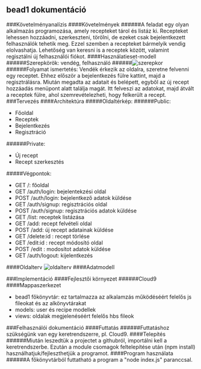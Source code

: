 ## bead1 dokumentáció
###Követelményanalízis
####Követelmények
######A feladat egy olyan alkalmazás programozása, amely recepteket tárol és listáz ki. Recepteket lehessen hozzáadni, szerkeszteni, törölni, de ezeket csak bejelentkezett felhasználók tehetik meg. Ezzel szemben a recepteket bármelyik vendig elolvashatja. Lehetőség van keresni is a receptek között, valamint regisztálni új felhasználói fiókot.
####Használatieset-modell
######Szerepkörök: vendég, felhasználó
######![szerepkor](https://cloud.githubusercontent.com/assets/14218102/10869402/fc82e4a8-80ae-11e5-937c-e29ffaaf5ec5.png)
######Folyamat ismertetés: Vendék érkezik az oldalra, szeretne felvenni egy receptet. Ehhez először a bejelentkezés fülre kattint, majd a regisztrálásra. Miután megadta az adatait és belépett, egyből az új recept hozzáadás menüpont alatt találja magát. Itt felveszi az adatokat, majd átvált a receptek fülre, ahol szemrevételezheti, hogy felkerült a recept.
###Tervezés
####Architektúra
#####Oldaltérkép:
######Public:
+ Főoldal
+ Receptek
+ Bejelentkezés
+ Regisztráció

######Private:
+ Új recept
+ Recept szerkesztés

#####Végpontok:
+ GET /: főoldal
+ GET /auth/login: bejelentekzési oldal
+ POST /auth/login: bejelentkező adatok küldése
+ GET /auth/signup: regisztrációs oldal
+ POST /auth/signup: regisztrációs adatok küldése
+ GET /list: receptek listázása
+ GET /add: recept felvételi oldal
+ POST /add: új recept adatainak küldése
+ GET /delete:id : recept törlése
+ GET /edit:id : recept módosító oldal
+ POST /edit : modosítot adatok küldése
+ GET /auth/logout: kijelentkezés

####Oldalterv
![oldalterv](https://cloud.githubusercontent.com/assets/14218102/10869485/bb7ec884-80b1-11e5-92e8-92de90b0b4c7.png)
####Adatmodell

###Implementáció
####Fejlesztői környezet
######Cloud9
####Mappaszerkezet
+ bead1 főkönyvtár: ez tartalmazza az alkalamzás működéséért felelős js fileokat és az alkönyvtárakat
+ models: user és recipe modellek
+ views: oldalak megjelenéséért felelős hbs fileok

###Felhasználói dokumentáció
####Futtatás
######Futtatáshoz szükségünk van egy keretrendszerre, pl. Cloud9.
####Telepítés
######Miután leszedtük a projectet a githubról, importálni kell a keretrendszerbe. Ezután a module csomagok feltelepítése után (npm install) használhatjuk/fejleszthetjük a programot.
####Program használata
######A főkönyvtárból futtatható a program a "node index.js" paranccsal.
